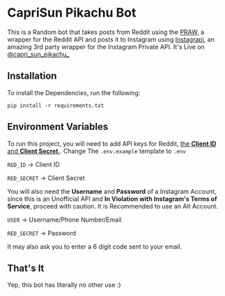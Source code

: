 # CapriSun Pikachu Bot
This is a Random bot that takes posts from Reddit using the [PRAW](https://github.com/praw-dev/praw), a wrapper for the Reddit API and posts it to Instagram using [Instagrapi](https://github.com/adw0rd/instagrapi), an amazing 3rd party wrapper for the Instagram Private API.
It's Live on [@capri_sun_pikachu_](https://www.instagram.com/capri_sun_pikachu_/)

## Installation
To install the Dependencies, run the following:
```
pip install -r requirements.txt
```
## Environment Variables

To run this project, you will need to add API keys for Reddit, [the **Client ID** and **Client Secret**.](https://github.com/reddit-archive/reddit/wiki/OAuth2-Quick-Start-Example). Change The `.env.example` template to   `.env`


`RED_ID` -> Client ID

`RED_SECRET` -> Client Secret

You will also need the **Username** and **Password** of a Instagram Account, since this is an Unofficial API and **In Violation with Instagram's Terms of Service**, proceed with caution. It is Recommended to use an Alt Account.

`USER` -> Username/Phone Number/Email

`RED_SECRET` -> Password

It may also ask you to enter a 6 digit code sent to your email.

## That's It
Yep, this bot has literally no other use :)
